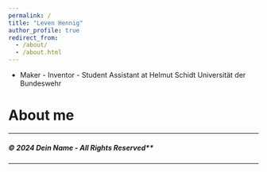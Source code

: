 ```yaml
---
permalink: /
title: "Leven Hennig"
author_profile: true
redirect_from: 
  - /about/
  - /about.html
---
```

- Maker - Inventor - 
Student Assistant at Helmut Schidt Universität der Bundeswehr

# About me
---

##### © 2024 Dein Name - All Rights Reserved**
---
